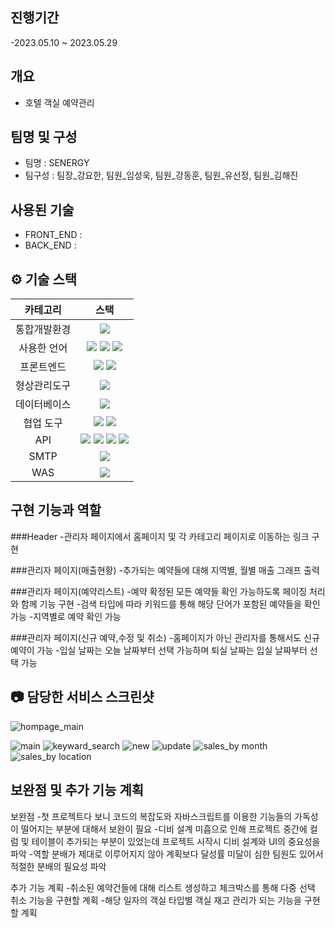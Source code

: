 ## 진행기간
-2023.05.10 ~ 2023.05.29

## 개요
- 호텔 객실 예약관리

## 팀명 및 구성
- 팀명 : SENERGY
- 팀구성 : 팀장_강요한, 팀원_임성욱, 팀원_강동훈, 팀원_유선정, 팀원_김해진


## 사용된 기술
- FRONT_END :
- BACK_END :


## ⚙️ 기술 스택

|  카테고리  |                                                                                                                                                                                                 스택                                                                                                                                                                                                 |
| :--------: | :--------------------------------------------------------------------------------------------------------------------------------------------------------------------------------------------------------------------------------------------------------------------------------------------------------------------------------------------------------------------------------------------------: |
|통합개발환경|<img src="https://img.shields.io/badge/Eclipse IDE-181717?style=flat&logo=Eclipse IDE" />
|사용한 언어| <img src="https://img.shields.io/badge/Java-darkblue?style=flat&logo=Java" /> <img src="https://img.shields.io/badge/Javascript-4B4B77?style=flat&logo=Javascript" /> <img src="https://img.shields.io/badge/jQuery-0769AD?style=flat&logo=jQuery" />
|프론트엔드|<img src="https://img.shields.io/badge/HTML 5-302683?style=flat&logo=HTML5" /> <img src="https://img.shields.io/badge/CSS 3-1572B6?style=flat&logo=CSS3" />| 
|형상관리도구|<img src="https://img.shields.io/badge/Github-181717?style=flat&logo=github&logoColor=white" />
|데이터베이스|<img src="https://img.shields.io/badge/OracleDB-F80000?style=flat&logo=Oracle&logoColor=white" />
|협업 도구|<img src="https://img.shields.io/badge/Discord-5865F2?style=flat&logo=discord&logoColor=white" /> <img src="https://img.shields.io/badge/KakaoOven-FFCD00?style=flat&logo=Kakao&logoColor=white" />|
|API|  <img src="https://img.shields.io/badge/Kakao-FFCD00?style=flat&logo=Kakao&logoColor=white" /> <img src="https://img.shields.io/badge/Portone-darkblue?style=flat" /> <img src="https://img.shields.io/badge/Navigator-302683?style=flat&logo=HTML5" /> <img src="https://img.shields.io/badge/Geolocation-302683?style=flat&logo=HTML5" />|
|SMTP|<img src="https://img.shields.io/badge/네이버SMTP-03C75A?style=flat&logo=naver&logoColor=white" />|
|WAS|<img src="https://img.shields.io/badge/Tomcat 9.0-F8DC75?style=flat&logo=Apache Tomcat&logoColor=black" />|



## 구현 기능과 역할
###Header
-관리자 페이지에서 홈페이지 및 각 카테고리 페이지로 이동하는 링크 구현

###관리자 페이지(매출현황)
-추가되는 예약들에 대해 지역별, 월별 매출 그래프 출력

###관리자 페이지(예약리스트)
-예약 확정된 모든 예약들 확인 가능하도록 페이징 처리와 함께 기능 구현
-검색 타입에 따라 키워드를 통해 해당 단어가 포함된 예약들을 확인 가능
-지역별로 예약 확인 가능

###관리자 페이지(신규 예약,수정 및 취소)
-홈페이지가 아닌 관리자를 통해서도 신규 예약이 가능
-입실 날짜는 오늘 날짜부터 선택 가능하며 퇴실 날짜는 입실 날짜부터 선택 가능
  

## 📷 담당한 서비스 스크린샷
![hompage_main](https://github.com/sulim1222/semiproject/assets/169763082/6afc196f-7100-4861-b665-44b5b1261089)

![main](https://github.com/sulim1222/semiproject/assets/169763082/cef980e0-9d02-40cb-ad51-183dce98f116)
![keyward_search](https://github.com/sulim1222/semiproject/assets/169763082/bafc7989-abc8-49ae-95b9-3a7d2aeb8404)
![new](https://github.com/sulim1222/semiproject/assets/169763082/f6cec911-d5d1-488c-87ac-88a6aad3582c)
![update](https://github.com/sulim1222/semiproject/assets/169763082/81c8aa9b-5aeb-4527-8c69-0045e95cd6e1)
![sales_by month](https://github.com/sulim1222/semiproject/assets/169763082/3e523ae9-bf7e-483e-a71b-4d116d9d1262)
![sales_by location](https://github.com/sulim1222/semiproject/assets/169763082/05da14ce-9410-4f89-8593-cec2751f9efe)


## 보완점 및 추가 기능 계획
보완점
-첫 프로젝트다 보니 코드의 복잡도와 자바스크립트를 이용한 기능들의 가독성이 떨어지는 부분에 대해서 보완이 필요
-디비 설계 미흡으로 인해 프로젝트 중간에 컬럼 및 테이블이 추가되는 부분이 있었는데 프로젝트 시작시 디비 설계와 UI의 중요성을 파악
-역할 분배가 제대로 이루어지지 않아 계획보다 달성률 미달이 심한 팀원도 있어서 적절한 분배의 필요성 파악

추가 기능 계획
-취소된 예약건들에 대해 리스트 생성하고 체크박스를 통해 다중 선택 취소 기능을 구현할 계획
-해당 일자의 객실 타입별 객실 재고 관리가 되는 기능을 구현할 계획

